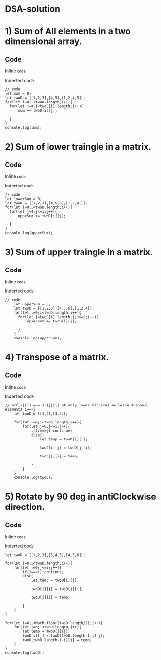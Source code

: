 # DSA-solution

# 1) Sum of All elements in a two dimensional array.

## Code

Inline `code`

Indented code

    // code
    let sum = 0;
    let twoD = [[1,2,3],[4,5],[1,2,4,5]];
    for(let i=0;i<twoD.length;i++){
      for(let j=0;j<twoD[i].length;j++){
          sum += twoD[i][j];
      
      }
    }
    console.log(sum);

# 2) Sum of lower traingle in a matrix.

## Code

Inline `code`

Indented code

    // code
    let lowerSum = 0;
    let twoD = [[1,2,3],[4,5,6],[1,2,4,]];
    for(let i=0;i<twoD.length;i++){
      for(let j=0;j<=i;j++){
          uppeSum += twoD[i][j];
      
      }
    }
    console.log(upperSum);

# 3) Sum of upper traingle in a matrix.

## Code

Inline `code`

Indented code

    // code
        let upperSum = 0;
        let twoD = [[1,2,3],[4,5,6],[1,2,4]];
        for(let i=0;i<twoD.length;i++){
          for(let j=twoD[i].length-1;j>=i;j--){
              upperSum += twoD[i][j];
          
          }
        }
        console.log(upperSum);





# 4) Transpose of a matrix.

## Code

Inline `code`

Indented code

    // arr[i][j] === ar[j][i] of only lower matrices && leave diagonal elements i===j
        let twoD = [[1,2],[3,4]];

        for(let i=0;i<twoD.length;i++){
            for(let j=0;j<=i;j++){
                if(i===j) continue;
                else{
                    let temp = twoD[i][j];
                
                    twoD[i][j] = twoD[j][i];
             
                    twoD[j][i] = temp;
             
                }
            }
        }
        console.log(twoD);

# 5) Rotate by 90 deg in antiClockwise direction.

## Code

Inline `code`

Indented code

    let twoD = [[1,2,3],[3,4,5],[4,5,6]];
    
    for(let i=0;i<twoD.length;i++){
        for(let j=0;j<=i;j++){
            if(i===j) continue;
            else{
                let temp = twoD[i][j];
            
                twoD[i][j] = twoD[j][i];
         
                twoD[j][i] = temp;
         
            }
        }
    }
    
    for(let i=0;i<Math.floor(twoD.length/2);i++){
        for(let j=0;j<twoD.length;j++){
            let temp = twoD[i][j];
            twoD[i][j] = twoD[twoD.length-1-i][j];
            twoD[twoD.length-1-i][j] = temp;
        }
    }
    console.log(twoD);
